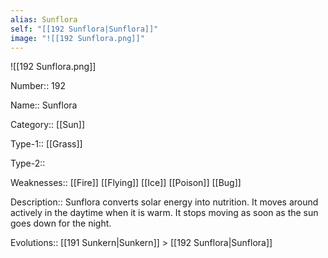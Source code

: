 ```yaml
---
alias: Sunflora
self: "[[192 Sunflora|Sunflora]]"
image: "![[192 Sunflora.png]]"
---
```


![[192 Sunflora.png]]


Number:: 192

Name:: Sunflora

Category:: [[Sun]]

Type-1:: [[Grass]]

Type-2:: 

Weaknesses:: [[Fire]] [[Flying]] [[Ice]] [[Poison]] [[Bug]]

Description:: Sunflora converts solar energy into nutrition. It moves around actively in the daytime when it is warm. It stops moving as soon as the sun goes down for the night.

Evolutions:: [[191 Sunkern|Sunkern]] > [[192 Sunflora|Sunflora]]